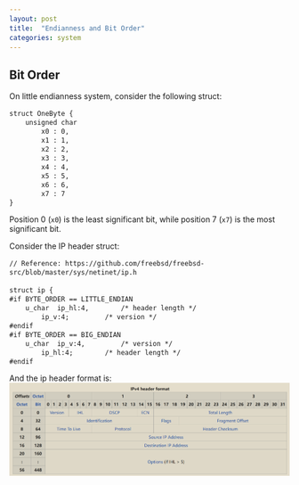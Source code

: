 ```yaml
---
layout: post
title:  "Endianness and Bit Order"
categories: system
---
```


## Bit Order
On little endianness system, consider the following struct:
```
struct OneByte {
	unsigned char
		x0 : 0,
		x1 : 1,
		x2 : 2,
		x3 : 3,
		x4 : 4,
		x5 : 5,
		x6 : 6,
		x7 : 7
}
```
Position 0 (`x0`) is the least significant bit, while position 7 (`x7`) is the most significant bit.

Consider the IP header struct:
```
// Reference: https://github.com/freebsd/freebsd-src/blob/master/sys/netinet/ip.h

struct ip {
#if BYTE_ORDER == LITTLE_ENDIAN
	u_char	ip_hl:4,		/* header length */
		ip_v:4;			/* version */
#endif
#if BYTE_ORDER == BIG_ENDIAN
	u_char	ip_v:4,			/* version */
		ip_hl:4;		/* header length */
#endif
```
And the ip header format is:
![ip_header_pic](/assets/system/ip_header_format.png)


